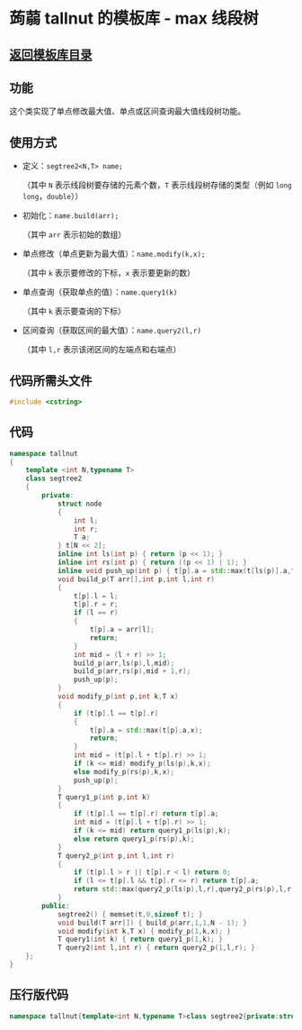 # 蒟蒻 tallnut 的模板库 - max 线段树

## [返回模板库目录](https://tallnutliu.github.io/My-Blog/2025/02/15/My-Templates-(Chinese-version).html)

## 功能
这个类实现了单点修改最大值、单点或区间查询最大值线段树功能。

## 使用方式
- 定义：`segtree2<N,T> name;`
  
  （其中 `N` 表示线段树要存储的元素个数，`T` 表示线段树存储的类型（例如 `long long`，`double`））
  
- 初始化：`name.build(arr);`
  
  （其中 `arr` 表示初始的数组）
  
- 单点修改（单点更新为最大值）：`name.modify(k,x);`
  
  （其中 `k` 表示要修改的下标，`x` 表示要更新的数）
  
- 单点查询（获取单点的值）：`name.query1(k)`
  
  （其中 `k` 表示要查询的下标）

- 区间查询（获取区间的最大值）：`name.query2(l,r)`
  
  （其中 `l,r` 表示该闭区间的左端点和右端点）

## 代码所需头文件
```cpp
#include <cstring>
```

## 代码
```cpp
namespace tallnut
{
    template <int N,typename T>
    class segtree2
    {
        private:
            struct node
            {
                int l;
                int r;
                T a;
            } t[N << 2];
            inline int ls(int p) { return (p << 1); }
            inline int rs(int p) { return ((p << 1) | 1); }
            inline void push_up(int p) { t[p].a = std::max(t[ls(p)].a,t[rs(p)].a); }
            void build_p(T arr[],int p,int l,int r)
			{
				t[p].l = l;
				t[p].r = r;
				if (l == r)
				{
					t[p].a = arr[l];
					return;
				}
				int mid = (l + r) >> 1;
				build_p(arr,ls(p),l,mid);
				build_p(arr,rs(p),mid + 1,r);
				push_up(p);
			}
            void modify_p(int p,int k,T x)
            {
                if (t[p].l == t[p].r)
				{
					t[p].a = std::max(t[p].a,x);
					return;
				}
				int mid = (t[p].l + t[p].r) >> 1;
				if (k <= mid) modify_p(ls(p),k,x);
				else modify_p(rs(p),k,x);
				push_up(p);
            }
            T query1_p(int p,int k)
			{
				if (t[p].l == t[p].r) return t[p].a;
				int mid = (t[p].l + t[p].r) >> 1;
				if (k <= mid) return query1_p(ls(p),k);
				else return query1_p(rs(p),k);
			}
            T query2_p(int p,int l,int r)
            {
                if (t[p].l > r || t[p].r < l) return 0;
				if (l <= t[p].l && t[p].r <= r) return t[p].a;
				return std::max(query2_p(ls(p),l,r),query2_p(rs(p),l,r));
            }
        public:
            segtree2() { memset(t,0,sizeof t); }
			void build(T arr[]) { build_p(arr,1,1,N - 1); }
			void modify(int k,T x) { modify_p(1,k,x); }
			T query1(int k) { return query1_p(1,k); }
			T query2(int l,int r) { return query2_p(1,l,r); }
    };
}
```

## 压行版代码
```cpp
namespace tallnut{template<int N,typename T>class segtree2{private:struct node{int l;int r;T a;}t[N<<2];inline int ls(int p){return(p<<1);}inline int rs(int p){return((p<<1)|1);}inline void push_up(int p){t[p].a=std::max(t[ls(p)].a,t[rs(p)].a);}void build_p(T arr[],int p,int l,int r){t[p].l=l;t[p].r=r;if(l==r){t[p].a=arr[l];return;}int mid=(l+r)>>1;build_p(arr,ls(p),l,mid);build_p(arr,rs(p),mid+1,r);push_up(p);}void modify_p(int p,int k,T x){if(t[p].l==t[p].r){t[p].a=std::max(t[p].a,x);return;}int mid=(t[p].l+t[p].r)>>1;if(k<=mid)modify_p(ls(p),k,x);else modify_p(rs(p),k,x);push_up(p);}T query1_p(int p,int k){if(t[p].l==t[p].r)return t[p].a;int mid=(t[p].l+t[p].r)>>1;if(k<=mid)return query1_p(ls(p),k);else return query1_p(rs(p),k);}T query2_p(int p,int l,int r){if(t[p].l>r||t[p].r<l)return 0;if(l<=t[p].l&&t[p].r<=r)return t[p].a;return std::max(query2_p(ls(p),l,r),query2_p(rs(p),l,r));}public:segtree2(){memset(t,0,sizeof t);}void build(T arr[]){build_p(arr,1,1,N-1);}void modify(int k,T x){modify_p(1,k,x);}T query1(int k){return query1_p(1,k);}T query2(int l,int r){return query2_p(1,l,r);}};}
```
